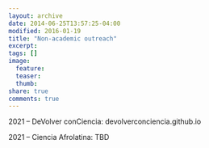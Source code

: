 ```yaml
---
layout: archive
date: 2014-06-25T13:57:25-04:00
modified: 2016-01-19
title: "Non-academic outreach"
excerpt:
tags: []
image:
  feature:
  teaser:
  thumb:
share: true
comments: true
---
```


2021 – DeVolver conCiencia: devolverconciencia.github.io 


2021 – Ciencia Afrolatina: TBD
